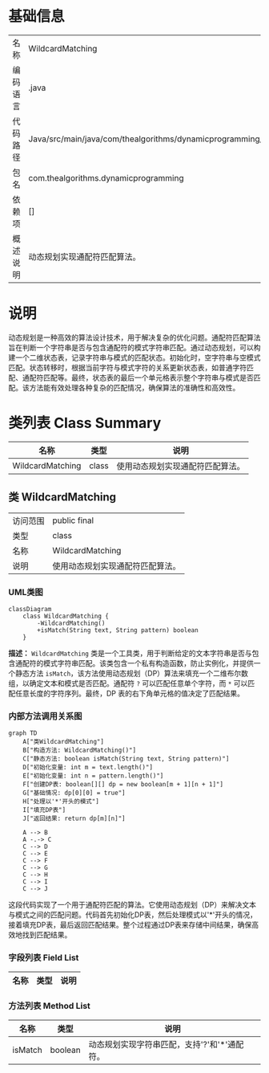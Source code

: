 # 基础信息

|      |      |
|------|------|
| 名称 | WildcardMatching |
| 编码语言 | .java |
| 代码路径 | Java/src/main/java/com/thealgorithms/dynamicprogramming/WildcardMatching.java |
| 包名 | com.thealgorithms.dynamicprogramming |
| 依赖项 | [] |
| 概述说明 | 动态规划实现通配符匹配算法。 |

# 说明

动态规划是一种高效的算法设计技术，用于解决复杂的优化问题。通配符匹配算法旨在判断一个字符串是否与包含通配符的模式字符串匹配。通过动态规划，可以构建一个二维状态表，记录字符串与模式的匹配状态。初始化时，空字符串与空模式匹配。状态转移时，根据当前字符与模式字符的关系更新状态表，如普通字符匹配、通配符匹配等。最终，状态表的最后一个单元格表示整个字符串与模式是否匹配。该方法能有效处理各种复杂的匹配情况，确保算法的准确性和高效性。

# 类列表 Class Summary

| 名称   | 类型  | 说明 |
|-------|------|-------------|
| WildcardMatching | class | 使用动态规划实现通配符匹配算法。 |



## 类 WildcardMatching

|      |      |
|------|------|
| 访问范围 | public final |
| 类型 | class |
| 名称 | WildcardMatching |
| 说明 | 使用动态规划实现通配符匹配算法。 |


### UML类图

```mermaid
classDiagram
    class WildcardMatching {
        -WildcardMatching()
        +isMatch(String text, String pattern) boolean
    }
```

**描述：**
`WildcardMatching` 类是一个工具类，用于判断给定的文本字符串是否与包含通配符的模式字符串匹配。该类包含一个私有构造函数，防止实例化，并提供一个静态方法 `isMatch`，该方法使用动态规划（DP）算法来填充一个二维布尔数组，以确定文本和模式是否匹配。通配符 `?` 可以匹配任意单个字符，而 `*` 可以匹配任意长度的字符序列。最终，DP 表的右下角单元格的值决定了匹配结果。


### 内部方法调用关系图

```mermaid
graph TD
    A["类WildcardMatching"]
    B["构造方法: WildcardMatching()"]
    C["静态方法: boolean isMatch(String text, String pattern)"]
    D["初始化变量: int m = text.length()"]
    E["初始化变量: int n = pattern.length()"]
    F["创建DP表: boolean[][] dp = new boolean[m + 1][n + 1]"]
    G["基础情况: dp[0][0] = true"]
    H["处理以'*'开头的模式"]
    I["填充DP表"]
    J["返回结果: return dp[m][n]"]

    A --> B
    A -.-> C
    C --> D
    C --> E
    C --> F
    C --> G
    C --> H
    C --> I
    C --> J
```

这段代码实现了一个用于通配符匹配的算法。它使用动态规划（DP）来解决文本与模式之间的匹配问题。代码首先初始化DP表，然后处理模式以'*'开头的情况，接着填充DP表，最后返回匹配结果。整个过程通过DP表来存储中间结果，确保高效地找到匹配结果。

### 字段列表 Field List

| 名称  | 类型  | 说明 |
|-------|-------|------|

### 方法列表 Method List

| 名称  | 类型  | 说明 |
|-------|-------|------|
| isMatch | boolean | 动态规划实现字符串匹配，支持'?'和'*'通配符。 |




